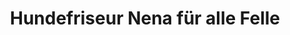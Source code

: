 ---
title: "Hundefriseur Nena für alle Felle"
url: /sulzbach-rosenberg/hundefriseur-nena-fuer-alle-felle/
shop: Tiersalon
---